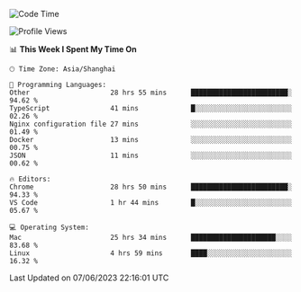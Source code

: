 <!--START_SECTION:waka-->
![Code Time](http://img.shields.io/badge/Code%20Time-774%20hrs%2027%20mins-blue)

![Profile Views](http://img.shields.io/badge/Profile%20Views-0-blue)

📊 **This Week I Spent My Time On** 

```text
🕑︎ Time Zone: Asia/Shanghai

💬 Programming Languages: 
Other                    28 hrs 55 mins      ████████████████████████░   94.62 % 
TypeScript               41 mins             █░░░░░░░░░░░░░░░░░░░░░░░░   02.26 % 
Nginx configuration file 27 mins             ░░░░░░░░░░░░░░░░░░░░░░░░░   01.49 % 
Docker                   13 mins             ░░░░░░░░░░░░░░░░░░░░░░░░░   00.75 % 
JSON                     11 mins             ░░░░░░░░░░░░░░░░░░░░░░░░░   00.62 % 

🔥 Editors: 
Chrome                   28 hrs 50 mins      ████████████████████████░   94.33 % 
VS Code                  1 hr 44 mins        █░░░░░░░░░░░░░░░░░░░░░░░░   05.67 % 

💻 Operating System: 
Mac                      25 hrs 34 mins      █████████████████████░░░░   83.68 % 
Linux                    4 hrs 59 mins       ████░░░░░░░░░░░░░░░░░░░░░   16.32 % 
```


 Last Updated on 07/06/2023 22:16:01 UTC
<!--END_SECTION:waka-->